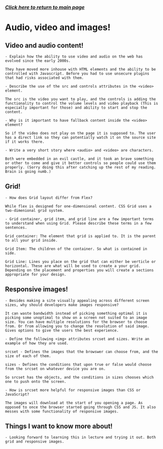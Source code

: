 ### [*Click here to return to main page*](../README.md)

# Audio, video and images!

## Video and audio content!

    - Explain how the ability to use video and audio on the web has evolved since the early 2000s.

    They have moved more inhouse with HTML elements and the ability to be controlled with Javascript. Before you had to use unsecure plugins that had risks associated with them.

    - Describe the use of the src and controls attributes in the <video> element.

    The src is the video you want to play, and the controls is adding the functionality to control the volume levels and video playback (This is especially important for those) and ability to start and stop the content.

    - Why is it important to have fallback content inside the <video> element?

    So if the video does not play on the page it is supposed to. The user has a direct link so they can potentially watch it on the source site if it works there.

    - Write a very short story where <audio> and <video> are characters.

    Both were embedded in an evil castle, and it took an brave something or other to come and give it better controls so people could use them properly. (Sorry doing this after catching up the rest of my reading. Brain is going numb.)

## Grid!

    - How does Grid layout differ from Flex?

    While flex is designed for one-dimensional content. CSS Grid uses a two-dimenional grid system.

    - Grid container, grid item, and grid line are a few important terms to understand when using Grid. Please describe these terms in a few sentences. 

    Grid container: The element that grid is applied to. It is the parent to all your grid inside.

    Grid Item: The children of the container. So what is contained in side.

    Grid Line: Lines you place on the grid that can either be verticle or horizontal. These are what will be used to create a your grid. Depending on the placement and properties you will create a sections appropriate for your design.

## Responsive images!

    - Besides making a site visually appealing across different screen sizes, why should developers make images responsive?

    It can waste bandwidth instead of picking something optimal it is picking some unoptimal to show on a screen not suited to an image size. You can have multiple resolutions for the browser to choose from. Or from allowing you to change the resolution of said image. Gives options to give the users the best experience. 

    - Define the following <img> attributes srcset and sizes. Write an example of how they are used.

    srcset - Defines the images that the browswer can choose from, and the size of each of them.

    sizes - Defines the conditions that upon true or false would choose from the srcset on whatever device you are on.

    So srcset has the objects, and the conditions in sizes chooses which one to push onto the screen.

    - How is srcset more helpful for responsive images than CSS or JavaScript?

    The images will download at the start of you opening a page. As opposed to once the browser started going through CSS and JS. It also messes with some functionality of responsive images.

## Things I want to know more about!

    - Looking forward to learning this in lecture and trying it out. Both grid and responsive images. 